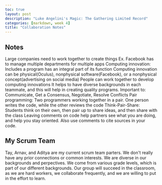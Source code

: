 ```yaml
---
toc: true
layout: post
description: "Luke Angelini's Magic: The Gathering Limited Record"
categories: [markdown, week 4]
title: "Collaboration Notes"
---
```


## Notes

Large companies need to work together to create things
Ex. Facebook has to manage multiple departments for multiple apps
Computing innovation: Includes a program has an integral part of its function
Computing innovation can be physical(Oculus), nonphysical software(Facebook), or a nonphysical concept(advertising on social media)
People can work together to develop computing innovations
It helps to have diverse backgrounds in each teammate, and this will help in creating quality programs.
Important to: Communicate, Get a Consensus, Negotiate, Resolve Conflicts
Pair programming: Two programmers working together in a pair. One person writes the code, while the other reviews the code
Think-Pair-Share: Students think on their own, then pair up to share ideas, and then share with the class
Leaving comments on code help partners see what you are doing, and help you stay oriented.
Also use comments to cite sources in your code.


## My Scrum Team

Tay, Arnav, and Aditya are my current scrum team parters. We don't really have any prior connections or common interests. We are diverse in our backgrounds and perpectives. We come from various grade levels, which is part of our different backgrounds. Our group will succeed in the classroom, as we are hard workers, we collaborate frequently, and we are willing to put in the effort to learn.